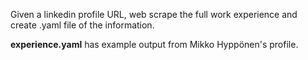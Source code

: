 Given a linkedin profile URL, web scrape the full work experience and create .yaml file of the information.

**experience.yaml** has example output from Mikko Hyppönen's profile.
